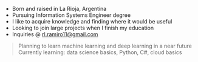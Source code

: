 - Born and raised in La Rioja, Argentina
- Pursuing Information Systems Engineer degree
- I like to acquire knowledge and finding where it would be useful
- Looking to join large projects when I finish my education
- Inquiries @ rl.ramiro11@gmail.com
> Planning to learn machine learning and deep learning in a near future
> Currently learning: data science basics, Python, C#, cloud basics
